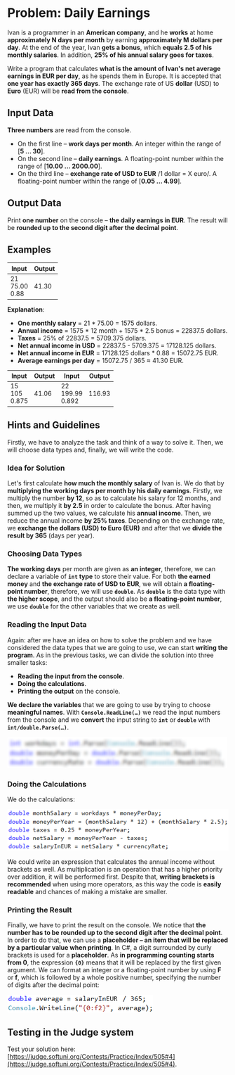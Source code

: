 # Problem: Daily Earnings

Ivan is a programmer in an **American company**, and he **works** at home **approximately N days per month** by earning **approximately M dollars per day**. At the end of the year, Ivan **gets a bonus**, which **equals 2.5 of his monthly salaries**. In addition, **25% of his annual salary goes for taxes**.

Write a program that calculates **what is the amount of Ivan's net average earnings in EUR per day**, as he spends them in Europe. It is accepted that **one year has exactly 365 days**. The exchange rate of US **dollar** (USD) to **Euro** (EUR) will be **read from the console**. 

## Input Data

**Three numbers** are read from the console.
 * On the first line – **work days per month**. An integer within the range of [**5 … 30**].
 * On the second line – **daily earnings**. A floating-point number within the range of [**10.00 … 2000.00**].
 * On the third line – **exchange rate of USD to EUR** /1 dollar = X euro/. A floating-point number within the range of [**0.05 … 4.99**].

## Output Data

Print **one number** on the console – **the daily earnings in EUR**. The result will be **rounded up to the second digit after the decimal point**. 

## Examples

| Input        | Output          |
|---------------|------------------|
|21<br>75.00<br>0.88|41.30| 

**Explanation**:
* **One monthly salary** = 21 \* 75.00 = 1575 dollars.
* **Annual income** = 1575 \* 12 month + 1575 \* 2.5 bonus = 22837.5 dollars.
* **Taxes** = 25% of 22837.5 = 5709.375 dollars.
* **Net annual income in USD** = 22837.5 - 5709.375 = 17128.125 dollars.
* **Net annual income in EUR** = 17128.125 dollars * 0.88 = 15072.75 EUR.
* **Average earnings per day** = 15072.75 / 365 ≈ 41.30 EUR.

| Input        | Output            | Input         | Output    |
|-------------|------------------|-------------|------------------|
|15<br>105<br>0.875|41.06|22<br>199.99<br>0.892|116.93|

## Hints and Guidelines

Firstly, we have to analyze the task and think of a way to solve it. Then, we will choose data types and, finally, we will write the code.

### Idea for Solution

Let's first calculate **how much the monthly salary** of Ivan is. We do that by **multiplying the working days per month by his daily earnings**. Firstly, we multiply the number **by 12**, so as to calculate his salary for 12 months, and then, we multiply it **by 2.5** in order to calculate the bonus. After having summed up the two values, we calculate his **annual income**. Then, we reduce the annual income **by 25% taxes**. Depending on the exchange rate, we **exchange the dollars (USD) to Euro (EUR)** and after that we **divide the result by 365** (days per year).

### Choosing Data Types

**The working days** per month are given as **an integer**, therefore, we can declare a variable of **`int` type** to store their value. For both **the earned money** and **the exchange rate of USD to EUR**, we will obtain **a floating-point number**, therefore, we will use **`double`**. As **`double`** is the data type with **the higher scope**, and the output should also be **a floating-point number**, we use **`double`** for the other variables that we create as well. 

### Reading the Input Data

Again: after we have an idea on how to solve the problem and we have considered the data types that we are going to use, we can start **writing the program**. As in the previous tasks, we can divide the solution into three smaller tasks: 
* **Reading the input from the console**.
* **Doing the calculations**.
* **Printing the output** on the console.

**We declare the variables** that we are going to use by trying to choose **meaningful names**. With **`Console.ReadLine(…)`** we read the input numbers from the console and we **convert** the input string to **`int`** or **`double`** with **`int/double.Parse(…)`**.

![](/assets/chapter-2-2-images/05.Daily-earnings-01.png)

### Doing the Calculations

We do the calculations:  

![](/assets/chapter-2-2-images/05.Daily-earnings-02.png)

We could write an expression that calculates the annual income without brackets as well. As multiplication is an operation that has a higher priority over addition, it will be performed first. Despite that, **writing brackets is recommended** when using more operators, as this way the code is **easily readable** and chances of making a mistake are smaller.

### Printing the Result

Finally, we have to print the result on the console. We notice that **the number has to be rounded up to the second digit after the decimal point**. In order to do that, we can use a **placeholder – an item that will be replaced by a particular value when printing**. In C#, a digit surrounded by curly brackets is used for a **placeholder**. As **in programming counting starts from 0**, the expression **`{0}`** means that it will be replaced by the first given argument. We can format an integer or a floating-point number by using **F** or **f**, which is followed by a whole positive number, specifying the number of digits after the decimal point:

![](/assets/chapter-2-2-images/05.Daily-earnings-03.png)

## Testing in the Judge system

Test your solution here: [https://judge.softuni.org/Contests/Practice/Index/505#4](https://judge.softuni.org/Contests/Practice/Index/505#4).

